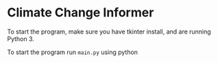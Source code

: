# Climate Change Informer
To start the program, make sure you have tkinter install, and are running Python 3.

To start the program run `main.py` using python